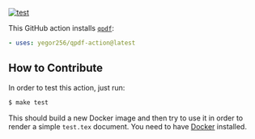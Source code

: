 [![test](https://github.com/yegor256/qpdf-action/actions/workflows/test.yml/badge.svg)](https://github.com/yegor256/qpdf-action/actions/workflows/test.yml)

This GitHub action installs [`qpdf`](https://github.com/qpdf/qpdf):

```yaml
- uses: yegor256/qpdf-action@latest
```

## How to Contribute

In order to test this action, just run:

```bash
$ make test
```

This should build a new Docker image and then try to use it
in order to render a simple `test.tex` document. You need to have
[Docker](https://docs.docker.com/get-docker/) installed.
